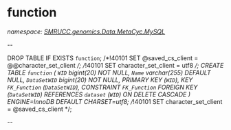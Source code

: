 ﻿# function
_namespace: [SMRUCC.genomics.Data.MetaCyc.MySQL](./index.md)_

--
 
 DROP TABLE IF EXISTS `function`;
 /*!40101 SET @saved_cs_client = @@character_set_client */;
 /*!40101 SET character_set_client = utf8 */;
 CREATE TABLE `function` (
 `WID` bigint(20) NOT NULL,
 `Name` varchar(255) DEFAULT NULL,
 `DataSetWID` bigint(20) NOT NULL,
 PRIMARY KEY (`WID`),
 KEY `FK_Function` (`DataSetWID`),
 CONSTRAINT `FK_Function` FOREIGN KEY (`DataSetWID`) REFERENCES `dataset` (`WID`) ON DELETE CASCADE
 ) ENGINE=InnoDB DEFAULT CHARSET=utf8;
 /*!40101 SET character_set_client = @saved_cs_client */;
 
 --




